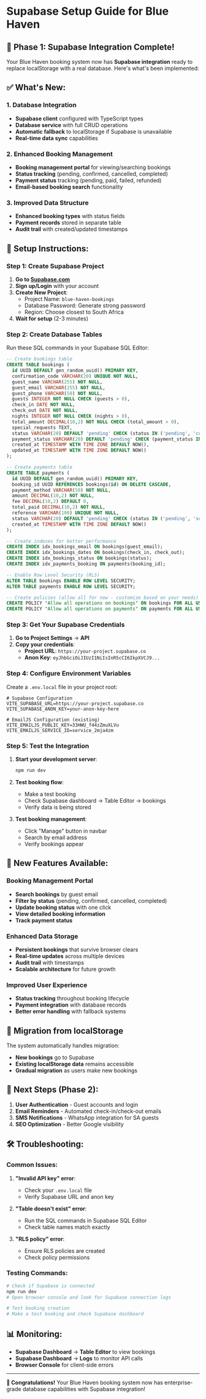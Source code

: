 # Supabase Setup Guide for Blue Haven

## 🚀 **Phase 1: Supabase Integration Complete!**

Your Blue Haven booking system now has **Supabase integration** ready to replace localStorage with a real database. Here's what's been implemented:

## ✅ **What's New:**

### **1. Database Integration**
- **Supabase client** configured with TypeScript types
- **Database service** with full CRUD operations
- **Automatic fallback** to localStorage if Supabase is unavailable
- **Real-time data sync** capabilities

### **2. Enhanced Booking Management**
- **Booking management portal** for viewing/searching bookings
- **Status tracking** (pending, confirmed, cancelled, completed)
- **Payment status** tracking (pending, paid, failed, refunded)
- **Email-based booking search** functionality

### **3. Improved Data Structure**
- **Enhanced booking types** with status fields
- **Payment records** stored in separate table
- **Audit trail** with created/updated timestamps

## 🔧 **Setup Instructions:**

### **Step 1: Create Supabase Project**

1. **Go to [Supabase.com](https://supabase.com)**
2. **Sign up/Login** with your account
3. **Create New Project**:
   - Project Name: `blue-haven-bookings`
   - Database Password: Generate strong password
   - Region: Choose closest to South Africa
4. **Wait for setup** (2-3 minutes)

### **Step 2: Create Database Tables**

Run these SQL commands in your Supabase SQL Editor:

```sql
-- Create bookings table
CREATE TABLE bookings (
  id UUID DEFAULT gen_random_uuid() PRIMARY KEY,
  confirmation_code VARCHAR(20) UNIQUE NOT NULL,
  guest_name VARCHAR(255) NOT NULL,
  guest_email VARCHAR(255) NOT NULL,
  guest_phone VARCHAR(50) NOT NULL,
  guests INTEGER NOT NULL CHECK (guests > 0),
  check_in DATE NOT NULL,
  check_out DATE NOT NULL,
  nights INTEGER NOT NULL CHECK (nights > 0),
  total_amount DECIMAL(10,2) NOT NULL CHECK (total_amount > 0),
  special_requests TEXT,
  status VARCHAR(20) DEFAULT 'pending' CHECK (status IN ('pending', 'confirmed', 'cancelled', 'completed')),
  payment_status VARCHAR(20) DEFAULT 'pending' CHECK (payment_status IN ('pending', 'paid', 'failed', 'refunded')),
  created_at TIMESTAMP WITH TIME ZONE DEFAULT NOW(),
  updated_at TIMESTAMP WITH TIME ZONE DEFAULT NOW()
);

-- Create payments table
CREATE TABLE payments (
  id UUID DEFAULT gen_random_uuid() PRIMARY KEY,
  booking_id UUID REFERENCES bookings(id) ON DELETE CASCADE,
  payment_method VARCHAR(50) NOT NULL,
  amount DECIMAL(10,2) NOT NULL,
  fee DECIMAL(10,2) DEFAULT 0,
  total_paid DECIMAL(10,2) NOT NULL,
  reference VARCHAR(100) UNIQUE NOT NULL,
  status VARCHAR(20) DEFAULT 'pending' CHECK (status IN ('pending', 'success', 'failed')),
  created_at TIMESTAMP WITH TIME ZONE DEFAULT NOW()
);

-- Create indexes for better performance
CREATE INDEX idx_bookings_email ON bookings(guest_email);
CREATE INDEX idx_bookings_dates ON bookings(check_in, check_out);
CREATE INDEX idx_bookings_status ON bookings(status);
CREATE INDEX idx_payments_booking ON payments(booking_id);

-- Enable Row Level Security (RLS)
ALTER TABLE bookings ENABLE ROW LEVEL SECURITY;
ALTER TABLE payments ENABLE ROW LEVEL SECURITY;

-- Create policies (allow all for now - customize based on your needs)
CREATE POLICY "Allow all operations on bookings" ON bookings FOR ALL USING (true);
CREATE POLICY "Allow all operations on payments" ON payments FOR ALL USING (true);
```

### **Step 3: Get Your Supabase Credentials**

1. **Go to Project Settings** → **API**
2. **Copy your credentials**:
   - **Project URL**: `https://your-project.supabase.co`
   - **Anon Key**: `eyJhbGciOiJIUzI1NiIsInR5cCI6IkpXVCJ9...`

### **Step 4: Configure Environment Variables**

Create a `.env.local` file in your project root:

```env
# Supabase Configuration
VITE_SUPABASE_URL=https://your-project.supabase.co
VITE_SUPABASE_ANON_KEY=your-anon-key-here

# EmailJS Configuration (existing)
VITE_EMAILJS_PUBLIC_KEY=33HWU_f44zZmuXLVu
VITE_EMAILJS_SERVICE_ID=service_2mja4zm
```

### **Step 5: Test the Integration**

1. **Start your development server**:
   ```bash
   npm run dev
   ```

2. **Test booking flow**:
   - Make a test booking
   - Check Supabase dashboard → Table Editor → bookings
   - Verify data is being stored

3. **Test booking management**:
   - Click "Manage" button in navbar
   - Search by email address
   - Verify bookings appear

## 🎯 **New Features Available:**

### **Booking Management Portal**
- **Search bookings** by guest email
- **Filter by status** (pending, confirmed, cancelled, completed)
- **Update booking status** with one click
- **View detailed booking information**
- **Track payment status**

### **Enhanced Data Storage**
- **Persistent bookings** that survive browser clears
- **Real-time updates** across multiple devices
- **Audit trail** with timestamps
- **Scalable architecture** for future growth

### **Improved User Experience**
- **Status tracking** throughout booking lifecycle
- **Payment integration** with database records
- **Better error handling** with fallback systems

## 🔄 **Migration from localStorage**

The system automatically handles migration:
- **New bookings** go to Supabase
- **Existing localStorage data** remains accessible
- **Gradual migration** as users make new bookings

## 🚀 **Next Steps (Phase 2):**

1. **User Authentication** - Guest accounts and login
2. **Email Reminders** - Automated check-in/check-out emails
3. **SMS Notifications** - WhatsApp integration for SA guests
4. **SEO Optimization** - Better Google visibility

## 🛠️ **Troubleshooting:**

### **Common Issues:**

1. **"Invalid API key" error**:
   - Check your `.env.local` file
   - Verify Supabase URL and anon key

2. **"Table doesn't exist" error**:
   - Run the SQL commands in Supabase SQL Editor
   - Check table names match exactly

3. **"RLS policy" error**:
   - Ensure RLS policies are created
   - Check policy permissions

### **Testing Commands:**

```bash
# Check if Supabase is connected
npm run dev
# Open browser console and look for Supabase connection logs

# Test booking creation
# Make a test booking and check Supabase dashboard
```

## 📊 **Monitoring:**

- **Supabase Dashboard** → **Table Editor** to view bookings
- **Supabase Dashboard** → **Logs** to monitor API calls
- **Browser Console** for client-side errors

---

**🎉 Congratulations!** Your Blue Haven booking system now has enterprise-grade database capabilities with Supabase integration!
